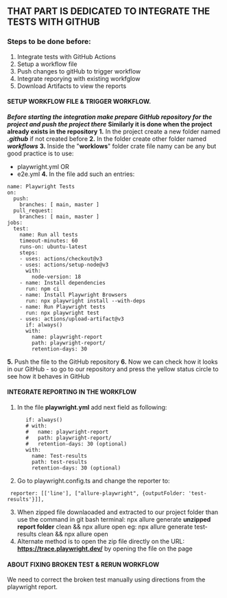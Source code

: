 ## THAT PART IS DEDICATED TO INTEGRATE THE TESTS WITH GITHUB
### Steps to be done before:
1. Integrate tests with GitHub Actions
2. Setup a workflow file
3. Push changes to gitHub to trigger workflow
4. Integrate reporying with existing workfglow
5. Download Artifacts to view the reports

#### SETUP WORKFLOW FILE & TRIGGER WORKFLOW.
***Before starting the integration make prepare GitHub repository for the project and push the project there***
**Similarly it is done when the project already exists in the repository**
**1.** In the project create a new folder named ***.github***  if not created before
**2.** In the folder create other folder named ***workflows***
**3.** Inside the "**worklows**" folder crate file namy can be any but good practice is to use:
- playwright.yml
OR
- e2e.yml
**4.** In the file add such an entries:
```
name: Playwright Tests
on:
  push:
    branches: [ main, master ]
  pull_request:
    branches: [ main, master ]
jobs:
  test:
    name: Run all tests
    timeout-minutes: 60
    runs-on: ubuntu-latest
    steps:
    - uses: actions/checkout@v3
    - uses: actions/setup-node@v3
      with:
        node-version: 18
    - name: Install dependencies
      run: npm ci
    - name: Install Playwright Browsers
      run: npx playwright install --with-deps
    - name: Run Playwright tests
      run: npx playwright test
    - uses: actions/upload-artifact@v3
      if: always()
      with:
        name: playwright-report
        path: playwright-report/
        retention-days: 30
```
**5.** Push the file to the GitHub repository
**6.** Now we can check how it looks in our GitHub - so go to our repository and press the yellow status circle to see how it behaves in GitHub

#### INTEGRATE REPORTING IN THE WORKFLOW
1. In the file **playwright.yml** add next field as following:
```
      if: always()
      # with:
      #   name: playwright-report
      #   path: playwright-report/
      #   retention-days: 30 (optional)
      with:
        name: Test-results
        path: test-results
        retention-days: 30 (optional)
```
2. Go to playwright.config.ts and change the reporter to:
```
 reporter: [['line'], ["allure-playwright", {outputFolder: 'test-results'}]],
```
3. When zipped file downlaoaded and extracted to our project folder than
use the command in git bash terminal: npx allure generate **unzipped report folder** clean && npx allure open
eg: npx allure generate test-results clean && npx allure open
4. Alternate method is to open the zip file directly on the URL:  **https://trace.playwright.dev/** by opening the file on the page

#### ABOUT FIXING BROKEN TEST & RERUN WORKFLOW
We need to correct the broken test manually using directions from the playwright report.





